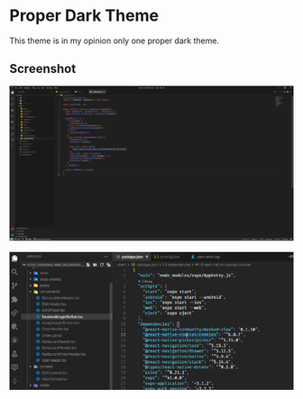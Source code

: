 # Proper Dark Theme

This theme is in my opinion only one proper dark theme.

## Screenshot
<img alt="Proper Dark Theme JS" src="https://raw.githubusercontent.com/amelinium23/proper-dark-theme/master/img/JS.png">
<br />
<br />
<img alt="Proper Dark Theme Package.json" src="https://raw.githubusercontent.com/amelinium23/proper-dark-theme/master/img/Packagejson.png">